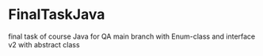 # FinalTaskJava
final task of course Java for QA
main branch with Enum-class and interface
v2 with abstract class
